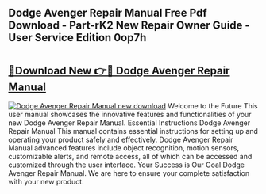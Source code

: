 ## Dodge Avenger Repair Manual Free Pdf Download - Part-rK2 New Repair Owner Guide - User Service Edition 0op7h

# <h2><a href="http://bc4560.oget.top/?id=Dodge+Avenger+Repair+Manual">🔗Download New 👉🔴 Dodge Avenger Repair Manual</a></h2>

[![Dodge Avenger Repair Manual new download](https://i.imgur.com/5g1atiW.png)](http://bc4560.oget.top/?id=Dodge+Avenger+Repair+Manual)
Welcome to the Future This user manual showcases the innovative features and functionalities of your new Dodge Avenger Repair Manual. Essential Instructions Dodge Avenger Repair Manual This manual contains essential instructions for setting up and operating your product safely and effectively. Dodge Avenger Repair Manual advanced features include object recognition, motion sensors, customizable alerts, and remote access, all of which can be accessed and customized through the user interface. Your Success is Our Goal Dodge Avenger Repair Manual. We are here to ensure your complete satisfaction with your new product.
